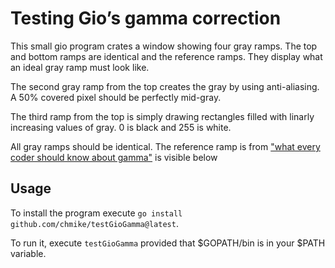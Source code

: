 # Testing Gio’s gamma correction

This small gio program crates a window showing four gray ramps.
The top and bottom ramps are identical and the reference ramps. 
They display what an ideal gray ramp must look like. 

The second gray ramp from the top creates the gray by using 
anti-aliasing. A 50% covered pixel should be perfectly mid-gray.

The third ramp from the top is simply drawing rectangles filled 
with linarly increasing values of gray. 0 is black and 255 is white. 

All gray ramps should be identical. The reference ramp is from 
["what every coder should know about gamma"](https://blog.johnnovak.net/2016/09/21/what-every-coder-should-know-about-gamma/) is visible below

## Usage

To install the program execute `go install github.com/chmike/testGioGamma@latest`.

To run it, execute `testGioGamma` provided that $GOPATH/bin is in your $PATH variable.